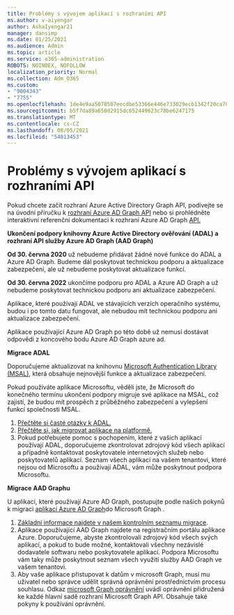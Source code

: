 ```yaml
---
title: Problémy s vývojem aplikací s rozhraními API
ms.author: v-aiyengar
author: AshaIyengar21
manager: dansimp
ms.date: 01/25/2021
ms.audience: Admin
ms.topic: article
ms.service: o365-administration
ROBOTS: NOINDEX, NOFOLLOW
localization_priority: Normal
ms.collection: Adm_O365
ms.custom:
- "9004343"
- "7755"
ms.openlocfilehash: 1de4e9aa5078507eecdbe53366e446e733029ecb1342f20ca701fa7f95a06fa9
ms.sourcegitcommit: b5f7da89a650d2915dc652449623c78be6247175
ms.translationtype: MT
ms.contentlocale: cs-CZ
ms.lasthandoff: 08/05/2021
ms.locfileid: "54013453"
---
```

# <a name="issues-developing-applications-with-apis"></a>Problémy s vývojem aplikací s rozhraními API

Pokud chcete začít rozhraní Azure Active Directory Graph API, podívejte se na úvodní příručku k [rozhraní Azure AD Graph API](https://docs.microsoft.com/azure/active-directory/develop/microsoft-graph-intro) nebo si prohlédněte interaktivní referenční dokumentaci k rozhraní Azure AD Graph [API.](https://docs.microsoft.com/previous-versions/azure/ad/graph/api/api-catalog)

**Ukončení podpory knihovny Azure Active Directory ověřování (ADAL) a rozhraní API služby Azure AD Graph (AAD Graph)**

**Od 30. června 2020** už nebudeme přidávat žádné nové funkce do ADAL a Azure AD Graph. Budeme dál poskytovat technickou podporu a aktualizace zabezpečení, ale už nebudeme poskytovat aktualizace funkcí.

**Od 30. června 2022** ukončíme podporu pro ADAL a Azure AD Graph a už nebudeme poskytovat technickou podporu ani aktualizace zabezpečení.

Aplikace, které používají ADAL ve stávajících verzích operačního systému, budou i po tomto datu fungovat, ale nebudou mít technickou podporu ani aktualizace zabezpečení.

Aplikace používající Azure AD Graph po této době už nemusí dostávat odpovědi z koncového bodu Azure AD Graph azure ad.

**Migrace ADAL**

Doporučujeme aktualizovat na knihovnu [Microsoft Authentication Library (MSAL)](https://docs.microsoft.com/azure/active-directory/develop/v2-overview), která obsahuje nejnovější funkce a aktualizace zabezpečení.

Pokud používáte aplikace Microsoftu, věděli jste, že Microsoft do konečného termínu ukončení podpory migruje své aplikace na MSAL, což zajistí, že budou mít prospěch z průběžného zabezpečení a vylepšení funkcí společnosti MSAL.

1. [Přečtěte si časté otázky k ADAL.](https://docs.microsoft.com/azure/active-directory/develop/msal-migration#frequently-asked-questions-faq)
1. [Přečtěte si, jak migrovat aplikace na platformě.](https://docs.microsoft.com/azure/active-directory/develop/msal-migration#frequently-asked-questions-faq)
1. Pokud potřebujete pomoc s pochopením, které z vašich aplikací používají ADAL, doporučujeme zkontrolovat zdrojový kód všech aplikací a případně kontaktovat poskytovatele internetových služeb nebo poskytovatelů aplikací. Seznam všech aplikací na vašem tenantovi, které nejsou od Microsoftu a používají ADAL, vám může poskytnout podpora Microsoftu.

**Migrace AAD Graphu**

U aplikací, které používají Azure AD Graph, postupujte podle našich pokynů k migraci [aplikací Azure AD Graph](https://docs.microsoft.com/graph/migrate-azure-ad-graph-overview?view=graph-rest-1.0&preserve-view=true)do Microsoft Graph .

1. [Základní informace najdete v našem kontrolním seznamu migrace](https://docs.microsoft.com/graph/migrate-azure-ad-graph-planning-checklist). 
1. Aplikace používající AAD Graph najdete na registračním portálu aplikace Azure. Doporučujeme, abyste zkontrolovali zdrojový kód všech svých aplikací, a pokud to bude možné, kontaktovali všechny nezávislé dodavatele softwaru nebo poskytovatele aplikací. Podpora Microsoftu vám taky může poskytnout seznam všech využití služby AAD Graph ve vašem tenantovi.
1. Aby vaše aplikace přistupovat k datům v microsoft Graph, musí mu uživatel nebo správce udělit správná oprávnění prostřednictvím procesu souhlasu. Odkaz [microsoft Graph oprávnění](https://docs.microsoft.com/graph/permissions-reference?context=graph%2Fapi%2Fbeta&view=graph-rest-beta&preserve-view=true) uvádí oprávnění přidružená ke každé hlavní sadě rozhraní Microsoft Graph API. Obsahuje také pokyny k používání oprávnění.
